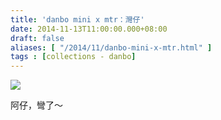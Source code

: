 ```yaml
---
title: 'danbo mini x mtr：灣仔'
date: 2014-11-13T11:00:00.000+08:00
draft: false
aliases: [ "/2014/11/danbo-mini-x-mtr.html" ]
tags : [collections - danbo]
---
```


![](/images/danbowanchai.jpg)

阿仔，彎了～

